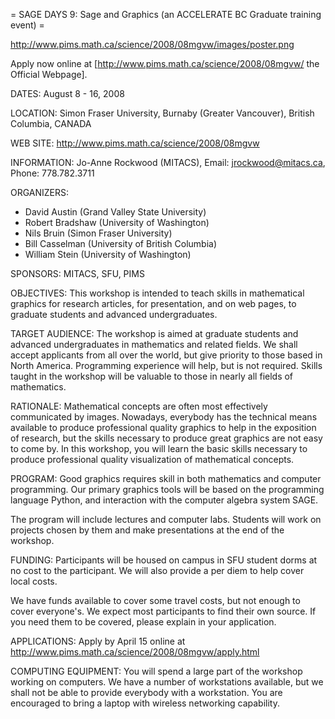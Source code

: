 = SAGE DAYS 9:  Sage and Graphics (an ACCELERATE BC Graduate training event) =

http://www.pims.math.ca/science/2008/08mgvw/images/poster.png

Apply now online at [http://www.pims.math.ca/science/2008/08mgvw/ the Official Webpage].

DATES:        August 8 - 16, 2008

LOCATION:     Simon Fraser University, Burnaby (Greater Vancouver), British Columbia, CANADA

WEB SITE:     http://www.pims.math.ca/science/2008/08mgvw

INFORMATION:  Jo-Anne Rockwood (MITACS), Email: jrockwood@mitacs.ca, Phone: 778.782.3711

ORGANIZERS:   
   * David Austin (Grand Valley State University)
   * Robert Bradshaw (University of Washington)
   * Nils Bruin (Simon Fraser University)
   * Bill Casselman (University of British Columbia)
   * William Stein (University of Washington)

SPONSORS:     MITACS, SFU, PIMS

OBJECTIVES: This workshop is intended to teach skills in mathematical graphics for research articles, for presentation, and on web pages, to graduate students and advanced undergraduates.

TARGET AUDIENCE: The workshop is aimed at graduate students and advanced undergraduates in mathematics and related fields. We shall accept applicants from all over the world, but give priority to those based in North America. Programming experience will help, but is not required. Skills taught in the workshop will be valuable to those in nearly all fields of mathematics.

RATIONALE:  Mathematical concepts are often most effectively communicated by images. Nowadays, everybody has the technical means available to produce professional quality graphics to help in the exposition of research, but the skills necessary to produce great graphics are not easy to come by. In this workshop, you will learn the basic skills necessary to produce professional quality visualization of mathematical concepts.

PROGRAM:  Good graphics requires skill in both mathematics and computer programming. Our primary graphics tools will be based on the programming language Python, and interaction with the computer algebra system SAGE.

The program will include lectures and computer labs. Students will work on projects chosen by them and make presentations at
the end of the workshop.

FUNDING: Participants will be housed on campus in SFU student dorms at no cost to the participant. We will also provide a per diem to help cover local costs.

We have funds available to cover some travel costs, but not enough to cover everyone's. We expect most participants to find
their own source. If you need them to be covered, please explain in your application.

APPLICATIONS: Apply by April 15 online at http://www.pims.math.ca/science/2008/08mgvw/apply.html

COMPUTING EQUIPMENT: You will spend a large part of the workshop working on computers.  We have a number of workstations available, but we shall not be able to provide everybody with a workstation. You are encouraged to bring a laptop with wireless networking capability.
